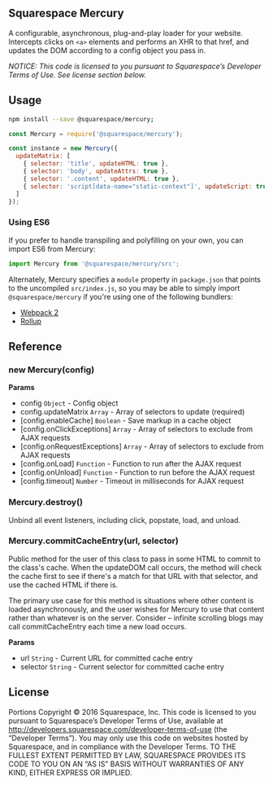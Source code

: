 Squarespace Mercury
------------------------------

A configurable, asynchronous, plug-and-play loader for your website. Intercepts clicks on `<a>` elements and performs an XHR to that href, and updates the DOM according to a config object you pass in.

*NOTICE: This code is licensed to you pursuant to Squarespace’s Developer Terms of Use. See license section below.*

## Usage

```sh
npm install --save @squarespace/mercury;
```

```js
const Mercury = require('@squarespace/mercury');

const instance = new Mercury({
  updateMatrix: [
    { selector: 'title', updateHTML: true },
    { selector: 'body', updateAttrs: true },
    { selector: '.content', updateHTML: true },
    { selector: 'script[data-name="static-context"]', updateScript: true }
  ]
});
```

### Using ES6

If you prefer to handle transpiling and polyfilling on your own, you can import ES6 from Mercury:

```js
import Mercury from '@squarespace/mercury/src';
```

Alternately, Mercury specifies a `module` property in `package.json` that points to the uncompiled `src/index.js`, so you may be able to simply import `@squarespace/mercury` if you're using one of the following bundlers:
* [Webpack 2](https://webpack.js.org/configuration/resolve/#resolve-mainfields)
* [Rollup](https://github.com/rollup/rollup-plugin-node-resolve#rollup-plugin-node-resolve)

## Reference

### new Mercury(config)
**Params**
* config `Object` - Config object
* config.updateMatrix `Array` - Array of selectors to update (required)
* [config.enableCache] `Boolean` - Save markup in a cache object
* [config.onClickExceptions] `Array` - Array of selectors to exclude from AJAX requests
* [config.onRequestExceptions] `Array` - Array of selectors to exclude from AJAX requests
* [config.onLoad] `Function` - Function to run after the AJAX request
* [config.onUnload] `Function` - Function to run before the AJAX request
* [config.timeout] `Number` - Timeout in milliseconds for AJAX request

### Mercury.destroy()
Unbind all event listeners, including click, popstate, load, and unload.

### Mercury.commitCacheEntry(url, selector)
Public method for the user of this class to pass in some HTML to commit to the class's cache. When the updateDOM call occurs, the method will check the cache first to see if there's a match for that URL with that selector, and use the cached HTML if there is.

The primary use case for this method is situations where other content is loaded asynchronously, and the user wishes for Mercury to use that content rather than whatever is on the server. Consider – infinite scrolling blogs may call commitCacheEntry each time a new load occurs.

**Params**
* url `String` - Current URL for committed cache entry
* selector `String` - Current selector for committed cache entry

## License
Portions Copyright © 2016 Squarespace, Inc. This code is licensed to you pursuant to Squarespace’s Developer Terms of Use, available at http://developers.squarespace.com/developer-terms-of-use (the “Developer Terms”). You may only use this code on websites hosted by Squarespace, and in compliance with the Developer Terms. TO THE FULLEST EXTENT PERMITTED BY LAW, SQUARESPACE PROVIDES ITS CODE TO YOU ON AN “AS IS” BASIS WITHOUT WARRANTIES OF ANY KIND, EITHER EXPRESS OR IMPLIED.
